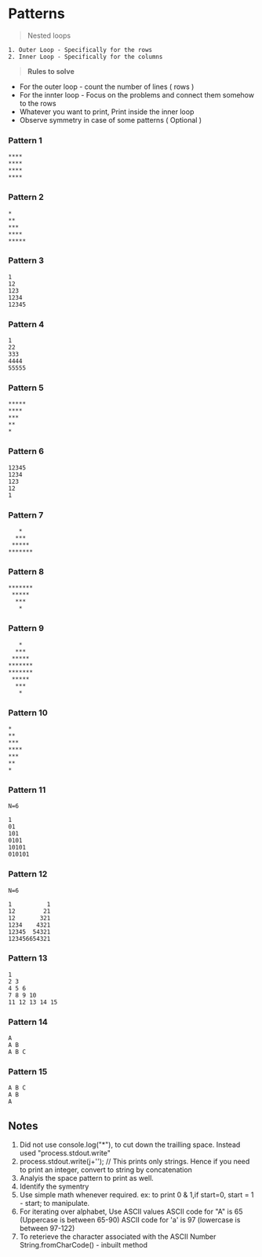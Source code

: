 # Patterns

> Nested loops
```
1. Outer Loop - Specifically for the rows
2. Inner Loop - Specifically for the columns 
```


> **Rules to solve**
* For the outer loop - count the number of lines ( rows )
* For the innter loop - Focus on the problems and connect them somehow to the rows
* Whatever you want to print, Print inside the inner loop
* Observe symmetry in case of some patterns ( Optional )


### Pattern 1
```
****
****
****
****
```


### Pattern 2
```
*
**
***
****
*****
```

### Pattern 3
```
1
12
123
1234
12345
```

### Pattern 4
```
1
22
333
4444
55555
```

### Pattern 5
```
*****
****
***
**
*
```

### Pattern 6
```
12345
1234
123
12
1
```

### Pattern 7
```
   *   
  ***  
 *****
*******
```

### Pattern 8
```
*******
 ***** 
  *** 
   *
```

### Pattern 9
```
   *   
  ***  
 *****
*******
*******
 ***** 
  *** 
   *
```

### Pattern 10
```
*   
**  
***
****
***
** 
*
```

### Pattern 11
```
N=6

1
01
101
0101
10101
010101
```

### Pattern 12
```
N=6

1          1
12        21
12       321
1234    4321
12345  54321
123456654321
```

### Pattern 13
```
1
2 3
4 5 6
7 8 9 10
11 12 13 14 15
```

### Pattern 14
```
A
A B
A B C
```

### Pattern 15
```
A B C
A B
A
```

## Notes
1. Did not use console.log("*"), to cut down the trailling space. Instead used "process.stdout.write"
2. process.stdout.write(j+''); // This prints only strings. Hence if you need to print an integer, convert to string by concatenation
3. Analyis the space pattern to print as well.
4. Identify the symentry
5. Use simple math whenever required. ex: to print 0 & 1,if start=0,  start = 1 - start; to manipulate.
6. For iterating over alphabet, Use ASCII values
   ASCII code for "A" is 65 (Uppercase is between 65-90)
   ASCII code for 'a' is 97 (lowercase is between 97-122)
7. To reterieve the character associated with the ASCII Number 
   String.fromCharCode(<ASCII number>) - inbuilt method 